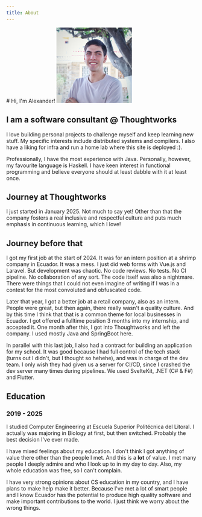 ```yaml
---
title: About
---
```


<div class="flex flex-col items-center mb-[10px]">
# Hi, I'm Alexander!
<img class="block" src="/images/me.jpg" width="200" />
</div>

## I am a software consultant @ Thoughtworks

I love building personal projects to challenge myself and keep learning new
stuff. My specific interests include distributed systems and compilers.
I also have a liking for infra and run a home lab where this site is deployed :).

Professionally, I have the most experience with Java. Personally, however,
my favourite language is Haskell. I have keen interest in functional programming
and believe everyone should at least dabble with it at least once.

## Journey at Thoughtworks

I just started in January 2025. Not much to say yet! Other than that the 
company fosters a real inclusive and respectful culture and puts much emphasis
in continuous learning, which I love!

## Journey before that

I got my first job at the start of 2024. It was for an intern position at a 
shrimp company in Ecuador. It was a mess. I just did web forms with Vue.js and
Laravel. But development was chaotic. No code reviews. No tests. No CI pipeline.
No collaboration of any sort. The code itself was also a nightmare. There were
things that I could not even imagine of writing if I was in a contest for the
most convoluted and obfuscated code.

Later that year, I got a better job at a retail company, also as an intern. People were
great, but then again, there really wasn't a quality culture. And by this time
I think that that is a common theme for local businesses in Ecuador. I got
offered a fulltime position 3 months into my internship, and accepted it. One
month after this, I got into Thoughtworks and left the company. I used mostly
Java and SpringBoot here.

In parallel with this last job, I also had a contract for building an
application for my school. It was good because I had full control of the
tech stack (turns out I didn't, but I thought so hehehe), and was in charge
of the dev team. I only wish they had given us a server for CI/CD, since I 
crashed the dev server many times during pipelines. We used SvelteKit, 
.NET (C# & F#) and Flutter.

## Education

### 2019 - 2025

I studied Computer Engineering at Escuela Superior Politécnica del Litoral.
I actually was majoring in Biology at first, but then switched. Probably the
best decision I've ever made.

I have mixed feelings about my education. I don't think I got anything of 
value there other than the people I met. And this is a **lot** of value.
I met many people I deeply admire and who I look up to in my day to day.
Also, my whole education was free, so I can't complain.

I have very strong opinions about CS education in my country, and I have
plans to make help make it better. Because I've met a lot of smart people and
I know Ecuador has the potential to produce high quality software and make
important contributions to the world. I just think we worry about the wrong 
things.
